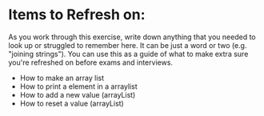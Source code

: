 # Items to Refresh on:

As you work through this exercise, write down anything that you needed to look up or struggled to remember here. It can be just a word or two (e.g. "joining strings"). You can use this as a guide of what to make extra sure you're refreshed on before exams and interviews.

- How to make an array list
- How to print a element in a arraylist 
- How to add a new value (arrayList)
- How to reset a value (arrayList)
